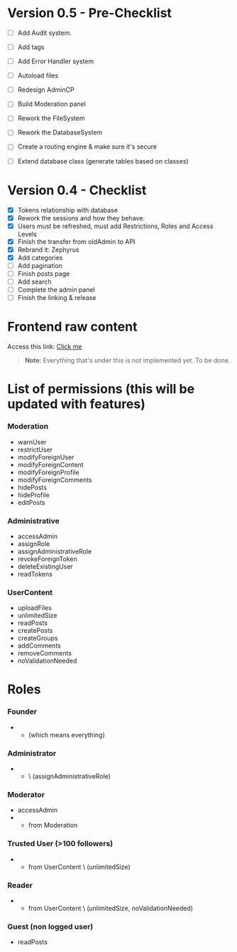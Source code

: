 # Version 0.5 - Pre-Checklist

- [ ] Add Audit system.
- [ ] Add tags
- [ ] Add Error Handler system
- [ ] Autoload files
- [ ] Redesign AdminCP 
- [ ] Build Moderation panel
- [ ] Rework the FileSystem 
- [ ] Rework the DatabaseSystem 
- [ ] Create a routing engine & make sure it's secure
- [ ] Extend database class (generate tables based on classes)


# Version 0.4 - Checklist

- [x] Tokens relationship with database
- [x] Rework the sessions and how they behave.
- [x] Users must be refreshed, must add Restrictions, Roles and Access Levels
- [x] Finish the transfer from oldAdmin to API 
- [x] Rebrand it: Zephyrus
- [x] Add categories
- [ ] Add pagination
- [ ] Finish posts page
- [ ] Add search
- [ ] Complete the admin panel
- [ ] Finish the linking & release

# Frontend raw content
Access this link: [Click me](https://github.com/zaBogdan/Zephyrus/tree/6743cb4790e57db68d66f722f739b6ab32b00579)
> **Note**: Everything that's under this is not implemented yet. To be done.

# List of permissions (this will be updated with features)

### Moderation
- warnUser
- restrictUser
- modifyForeignUser
- modifyForeignContent
- modifyForeignProfile
- modifyForeignComments
- hidePosts
- hideProfile
- editPosts

### Administrative
- accessAdmin
- assignRole
- assignAdministrativeRole
- revokeForeignToken
- deleteExistingUser
- readTokens


### UserContent
- uploadFiles
- unlimitedSize
- readPosts
- createPosts
- createGroups
- addComments
- removeComments
- noValidationNeeded

# Roles

### Founder
- * (which means everything)

### Administrator
- * \ (assignAdministrativeRole)

### Moderator
- accessAdmin
- * from Moderation

### Trusted User (>100 followers)
- * from UserContent \ (unlimitedSize)

### Reader 
- * from UserContent \ (unlimitedSize, noValidationNeeded)

### Guest (non logged user)
- readPosts




